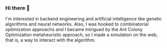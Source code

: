 ### Hi there 👋

I'm interested in backend engineering and artificial intelligence like genetic algorithms and neural networks. Also, I was hooked to combinatorial optimization approachs and I became intrigued by the Ant Colony Optimization metaheuristic approach, so I made a simulation on the web, that is, a way to interact with the algorithm.

<!--
**kariyum/kariyum** is a ✨ _special_ ✨ repository because its `README.md` (this file) appears on your GitHub profile.

Here are some ideas to get you started:

- 🔭 I’m currently working on ...
- 🌱 I’m currently learning ...
- 👯 I’m looking to collaborate on ...
- 🤔 I’m looking for help with ...
- 💬 Ask me about ...
- 📫 How to reach me: ...
- 😄 Pronouns: ...
- ⚡ Fun fact: ...
-->
